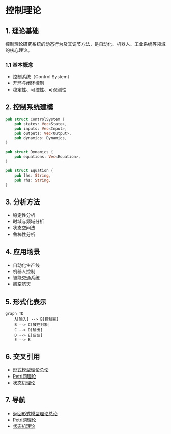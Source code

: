 # 控制理论

## 1. 理论基础

控制理论研究系统的动态行为及其调节方法，是自动化、机器人、工业系统等领域的核心理论。

### 1.1 基本概念

- 控制系统（Control System）
- 开环与闭环控制
- 稳定性、可控性、可观测性

## 2. 控制系统建模

```rust
pub struct ControlSystem {
    pub states: Vec<State>,
    pub inputs: Vec<Input>,
    pub outputs: Vec<Output>,
    pub dynamics: Dynamics,
}

pub struct Dynamics {
    pub equations: Vec<Equation>,
}

pub struct Equation {
    pub lhs: String,
    pub rhs: String,
}
```

## 3. 分析方法

- 稳定性分析
- 时域与频域分析
- 状态空间法
- 鲁棒性分析

## 4. 应用场景

- 自动化生产线
- 机器人控制
- 智能交通系统
- 航空航天

## 5. 形式化表示

```mermaid
graph TD
    A[输入] --> B[控制器]
    B --> C[被控对象]
    C --> D[输出]
    D --> E[反馈]
    E --> B
```

## 6. 交叉引用

- [形式模型理论总论](00-形式模型理论总论.md)
- [Petri网理论](01-Petri网理论.md)
- [状态机理论](03-状态机理论.md)

## 7. 导航

- [返回形式模型理论总论](00-形式模型理论总论.md)
- [Petri网理论](01-Petri网理论.md)
- [状态机理论](03-状态机理论.md)
